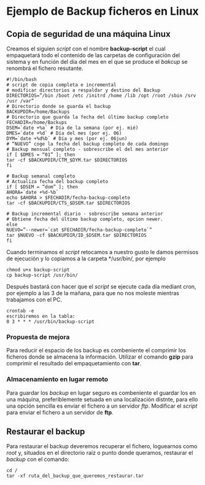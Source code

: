 # Ejemplo de Backup ficheros en Linux

## Copia de seguridad de una máquina Linux

Creamos el siguien *script* con el nombre **backup-script** el cual empaquetará 
todo el contenido de las carpetas de configuración del sistema y en función del dia del mes 
en el que se produce el *bakcup* se renombrá el fichero resutante.

``` script
#!/bin/bash
# script de copia completa e incremental
# modificar directorios a respaldar y destino del Backup
DIRECTORIOS=”/bin /boot /etc /initrd /home /lib /opt /root /sbin /srv /usr /var”
# Directorio donde se guarda el backup
BACKUPDIR=/home/Backups
# Directorio que guarda la fecha del último backup completo
FECHADIR=/home/Backups 
DSEM=`date +%a` # Día de la semana (por ej. mié)
DMES=`date +%d` # Día del mes (por ej. 06)
DYM=`date +%d%b` # Día y mes (por ej. 06jun)
# “NUEVO” coge la fecha del backup completo de cada domingo 
# Backup mensual completo - sobrescribe el del mes anterior
if [ $DMES = “01” ]; then
tar -cf $BACKUPDIR/CTM_$DYM.tar $DIRECTORIOS
fi

# Backup semanal completo
# Actualiza fecha del backup completo
if [ $DSEM = “dom” ]; then
AHORA=`date +%d-%b`
echo $AHORA > $FECHADIR/fecha-backup-completo
tar -cf $BACKUPDIR/CTS_$DSEM.tar $DIRECTORIOS

# Backup incremental diario - sobrescribe semana anterior
# Obtiene fecha del último backup completo, opcion newer.
else
NUEVO=”--newer=`cat $FECHADIR/fecha-backup-completo`”
tar $NUEVO -cf $BACKUPDIR/ID_$DSEM.tar $DIRECTORIOS
fi
```

Cuando terminamos el *script* retocamos a nuestro gusto le damos permisos de 
ejecución y lo copiamos a la carpeta */usr/bin/, por ejemplo

``` command
chmod u+x backup-script
cp backup-script /usr/bin/
```

Después bastará con hacer que el *script* se ejecute cada día mediant cron, por ejemplo a las 3 de la mañana, 
para que no nos moleste mientras trabajamos con el PC.

``` command
crontab -e
escribiremos en la tabla:
0 3 * * * /usr/bin/backup-script
```

### Propuesta de mejora

Para reducir el espacio de los backup es combeniente el comprimir los ficheros donde se almacena la información.
Utilizar el comando **gzip** para comprimir el resultado del empaquetamiento con **tar**.

### Almacenamiento en lugar remoto

Para guardar los *backup* en lugar seguro es combeniente el guardar los en una máquina, preferiblemente setuada en una localización distnte,
para ello una opción sencilla es enviar el fichero a un servidor *ftp*. 
Modificar el *script* para enviar el fichero a un servidor de **ftp**.

## Restaurar el backup

Para restaurar el backup deveremos recuperar el fichero, loguearnos como *root* y, 
situados en el directorio raíz o punto donde queramos, restaurar el *backup* con el comando:

``` command
cd /
tar -xf ruta_del_backup_que_queremos_restaurar.tar
```